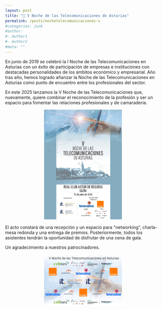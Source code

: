 ```yaml
---
layout: post
title: "🥂 V Noche de las Telecomunicaciones de Asturias"
permalink: /posts/nochetelecomunicaciones-v
#categories: junk
#author:
#- Author1
#- Author2
#meta: ""
---
```


En junio de 2019 se celebró la I Noche de
las Telecomunicaciones en Asturias con
un éxito de participación de empresas e
instituciones con destacadas
personalidades de los ámbitos
económico y empresarial. Año tras año,
hemos logrado afianzar la Noche de las
Telecomunicaciones en Asturias como
punto de encuentro entre los
profesionales del sector.


En este 2025 lanzamos la V Noche de las
Telecomunicaciones que, nuevamente,
quiere combinar el reconocimiento de la
profesión y ser un espacio para fomentar
las relaciones profesionales y de
camaradería.

<center><img src="../images/cartel5.jpg?raw=true" style="width:50%"></center>

El acto constará de una recepción y un
espacio para "networking", charla-mesa
redonda y una entrega de premios.
Posteriormente, todos los asistentes
tendrán la oportunidad de disfrutar de
una cena de gala.

Un agradecimiento a nuestros patrocinadores.

<center><img src="../images/patrocinadores5.jpg?raw=true" style="width:50%"></center>
